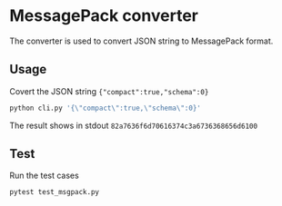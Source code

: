 # MessagePack converter
The converter is used to convert JSON string to MessagePack format.

## Usage
Covert the JSON string `{"compact":true,"schema":0}`
```sh
python cli.py '{\"compact\":true,\"schema\":0}'
```
The result shows in stdout `82a7636f6d70616374c3a6736368656d6100`

## Test
Run the test cases
```sh
pytest test_msgpack.py
```